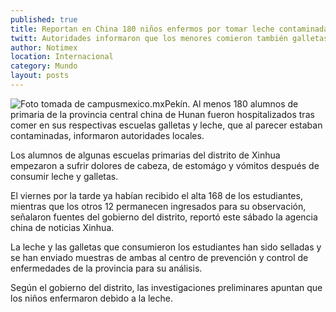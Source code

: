 ```yaml
---
published: true
title: Reportan en China 180 niños enfermos por tomar leche contaminada
twitt: Autoridades informaron que los menores comieron también galletas en sus escuelas
author: Notimex
location: Internacional
category: Mundo
layout: posts
---
```


![Foto tomada de campusmexico.mx](http://i.imgur.com/o4rANQnm.jpg)Pekín. Al menos 180 alumnos de primaria de la provincia central china de Hunan fueron hospitalizados tras comer en sus respectivas escuelas galletas y leche, que al parecer estaban contaminadas, informaron autoridades locales.

Los alumnos de algunas escuelas primarias del distrito de Xinhua empezaron a sufrir dolores de cabeza, de estomágo y vómitos después de consumir leche y galletas.

El viernes por la tarde ya habían recibido el alta 168 de los estudiantes, mientras que los otros 12 permanecen ingresados para su observación, señalaron fuentes del gobierno del distrito, reportó este sábado la agencia china de noticias Xinhua.

La leche y las galletas que consumieron los estudiantes han sido selladas y se han enviado muestras de ambas al centro de prevención y control de enfermedades de la provincia para su análisis.

Según el gobierno del distrito, las investigaciones preliminares apuntan que los niños enfermaron debido a la leche.
